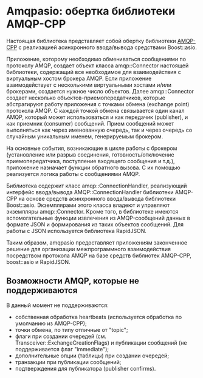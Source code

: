 # Amqpasio: обертка библиотеки AMQP-CPP

Настоящая библиотека представляет собой обертку библиотеки
[AMQP-CPP](https://github.com/CopernicaMarketingSoftware/AMQP-CPP) с
реализацией асинхронного ввода/вывода средствами Boost::asio.

Приложение, которому необходимо обмениваться сообщениями по протоколу AMQP,
создает объект класса amqp::Connector настоящей библиотеки, содержащий все
необходимое для взаимодействия с виртуальным хостом брокера AMQP. Если
приложение взаимодействует с несколькими виртуальными хостами и/или брокерами,
создается нужное число объектов. Далее amqp::Connector создает несколько
объектов-приемопередатчиков, которые абстрагируют работу приложения с точками
обмена (exchange point) протокола AMQP. С каждой точкой обмена связывается
один канал AMQP, который может использоваться и как передачик (publisher), и
как приемник (consumer) сообщений. Прием сообщений может выполняться как через
именованную очередь, так и через очередь со случайным уникальным именем,
генерируемым брокером.

На основные события, возникающие в цикле работы с брокером (установление или
разрыв соединения, готовность/отключение приемопередатчика, поступление
входящего сообщения и т.д.), приложение назначает функции обратного вызова. С
их помощью реализуется логика работы с сообщениями AMQP.

Библиотека содержит класс amqp::ConnectionHandler, реализующий интерфейс
ввода/вывода AMQP::ConnectionHandler библиотеки AMQP-CPP на основе средств
асинхронного ввода/вывода библиотеки Boost::asio. Экземплярами этого класса
владеют и управляют экземпляры amqp::Connector. Кроме того, в библиотеке
имеются вспомогательные функции извлечения из AMQP-сообщений данных в формате
JSON и формирования из таких объектов сообщений. Для работы с JSON
используется библиотека RapidJSON.

Таким образом, amqpasio предоставляет приложениям законченное решение для
организации межпрограммного взаимодействия посредством протокола AMQP на базе
средств библиотек AMQP-CPP, boost::asio и RapidJSON.

## Возможности AMQP, которые не поддерживаются

В данный момент не поддерживаются:

* собственная обработка heartbeats (используется обработка по умолчанию из
AMQP-CPP);
* точки обмена, по типу отличные от "topic";
* флаги при создании очередей (см. Transceiver::ExchangeCreationFlags) и
публикации сообщений (не поддерживается флаг "immediate");
* дополнительные опции (таблицы) при создании очередей;
* транзакции при публикации сообщений;
* подтверждения для публикатора (publisher confirms).
